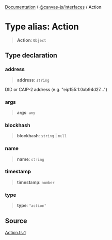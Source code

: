 [Documentation](../../../index.md) / [@canvas-js/interfaces](../index.md) / Action

# Type alias: Action

> **Action**: `Object`

## Type declaration

### address

> **address**: `string`

DID or CAIP-2 address (e.g. "eip155:1:0xb94d27...")

### args

> **args**: `any`

### blockhash

> **blockhash**: `string` \| `null`

### name

> **name**: `string`

### timestamp

> **timestamp**: `number`

### type

> **type**: `"action"`

## Source

[Action.ts:1](https://github.com/canvasxyz/canvas/blob/4c6b729f/packages/interfaces/src/Action.ts#L1)
